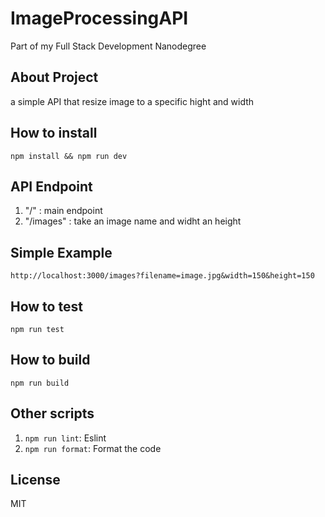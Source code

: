 # ImageProcessingAPI
Part of my Full Stack Development Nanodegree

## About Project

a simple API that resize image to a specific hight and width

## How to install

```
npm install && npm run dev
```

## API Endpoint

1. "/"       : main endpoint
2. "/images" : take an image name and widht an height

## Simple Example

```
http://localhost:3000/images?filename=image.jpg&width=150&height=150
```

## How to test

```
npm run test
```

## How to build

```
npm run build
```

## Other scripts

1. ``npm run lint``: Eslint
2. ``npm run format``: Format the code 

## License

MIT
